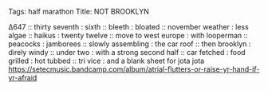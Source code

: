 Tags: half marathon
Title: NOT BROOKLYN
  
∆647 :: thirty seventh : sixth :: bleeth : bloated :: november weather : less algae :: haikus : twenty twelve :: move to west europe : with looperman :: peacocks : jamborees :: slowly assembling : the car roof :: then brooklyn : direly windy :: under two : with a strong second half :: car fetched : food grilled : hot tubbed :: tri vice : and a blank sheet for jota jota
<https://setecmusic.bandcamp.com/album/atrial-flutters-or-raise-yr-hand-if-yr-afraid>  
